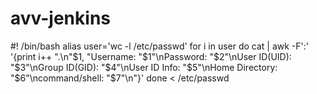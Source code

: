 # avv-jenkins
#! /bin/bash
alias user='wc -l /etc/passwd'
for i in user
do
cat | awk -F':' '{print i++ ".\n"$1, "Username: "$1"\nPassword: "$2"\nUser ID(UID): "$3"\nGroup ID(GID): "$4"\nUser ID Info: "$5"\nHome Directory: "$6"\ncommand/shell: "$7"\n"}'
done < /etc/passwd
